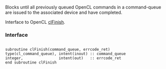 Blocks until all previously queued OpenCL commands in a command-queue are issued to the associated device and have completed.

Interface to OpenCL [clFinish](http://www.khronos.org/registry/cl/sdk/1.1/docs/man/xhtml/clFinish.html).

### Interface ###

```Fortran

subroutine clFinish(command_queue, errcode_ret)
type(cl_command_queue), intent(inout) :: command_queue
integer,                intent(out)   :: errcode_ret
end subroutine clFinish
```